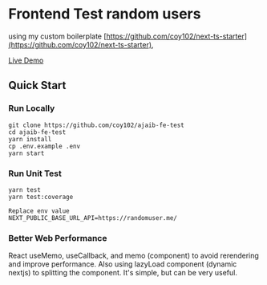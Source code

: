 # Frontend Test random users

using my custom boilerplate [https://github.com/coy102/next-ts-starter](https://github.com/coy102/next-ts-starter),

[Live Demo](https://vercel.com/fajarsep12/ajaib-fe-test/DfCk57koc6K3XrQ7Hv9rUMpqcEby)

## Quick Start

### Run Locally

```
git clone https://github.com/coy102/ajaib-fe-test
cd ajaib-fe-test
yarn install
cp .env.example .env
yarn start
```

### Run Unit Test

```
yarn test
yarn test:coverage
```

```
Replace env value
NEXT_PUBLIC_BASE_URL_API=https://randomuser.me/
```

### Better Web Performance
React useMemo, useCallback, and memo (component) to avoid rerendering and improve performance. Also using lazyLoad component (dynamic nextjs) to splitting the component. It's simple, but can be very useful.
